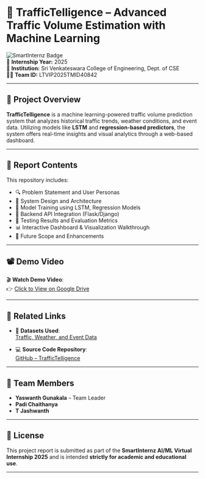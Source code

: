 # 🚦 TrafficTelligence – Advanced Traffic Volume Estimation with Machine Learning

![SmartInternz Badge](https://img.shields.io/badge/SmartInternz-AI%2FML%20Internship-blue.svg)  
📅 **Internship Year:** 2025  
🏫 **Institution:** Sri Venkateswara College of Engineering, Dept. of CSE  
👨‍💻 **Team ID:** LTVIP2025TMID40842

---

## 📌 Project Overview
**TrafficTelligence** is a machine learning-powered traffic volume prediction system that analyzes historical traffic trends, weather conditions, and event data. Utilizing models like **LSTM** and **regression-based predictors**, the system offers real-time insights and visual analytics through a web-based dashboard.

---

## 📘 Report Contents

This repository includes:

- 🔍 Problem Statement and User Personas  
- 🧱 System Design and Architecture  
- 🤖 Model Training using LSTM, Regression Models  
- 🔌 Backend API Integration (Flask/Django)  
- 🧪 Testing Results and Evaluation Metrics  
- 📊 Interactive Dashboard & Visualization Walkthrough  
- 🚀 Future Scope and Enhancements  

---

## 📽 Demo Video

🎬 **Watch Demo Video**:  
👉 [Click to View on Google Drive](https://drive.google.com/file/d/1h3FyrM2kIMZr0FBHVE1NwXTmgbMDDr6M/view?usp=sharing)

---

## 🔗 Related Links

- 📂 **Datasets Used**:  
  [Traffic, Weather, and Event Data](https://drive.google.com/file/d/1iV5PfYAmI6YP0_0S4KYy1ZahHOqMgDbM/view)

- 💻 **Source Code Repository**:  
  [GitHub – TrafficTelligence](https://github.com/yaswanth2911/Traffictelligence.git)

---

## 👥 Team Members

- **Yaswanth Gunakala** – Team Leader 
- **Padi Chaithanya**  
- **T Jashwanth**

---

## 📄 License

This project report is submitted as part of the **SmartInternz AI/ML Virtual Internship 2025** and is intended **strictly for academic and educational use**.

---



